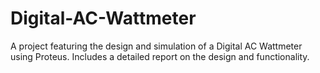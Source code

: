 # Digital-AC-Wattmeter
A project featuring the design and simulation of a Digital AC Wattmeter using Proteus. Includes a detailed report on the design and functionality.
